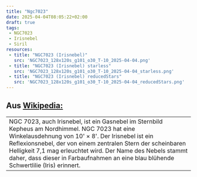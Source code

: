 ```yaml
---
title: "Ngc7023"
date: 2025-04-04T08:05:22+02:00
draft: true
tags:
 - NGC7023
 - Irisnebel
 - Siril
resources:
 - title: "NGC7023 (Irisnebel)"
   src: 'NGC7023_128x120s_g101_o30_T-10_2025-04-04.png'
 - title: "NGC7023 (Irisnebel) starless"
   src: 'NGC7023_128x120s_g101_o30_T-10_2025-04-04_starless.png'
 - title: "NGC7023 (Irisnebel) reducedStars"
   src: 'NGC7023_128x120s_g101_o30_T-10_2025-04-04_reducedStars.png'
---
```


## Aus [Wikipedia:](https://de.wikipedia.org/wiki/NGC_7023)
<table><tr><td>
NGC 7023, auch Irisnebel, ist ein Gasnebel im Sternbild Kepheus am Nordhimmel. NGC 7023 hat eine Winkelausdehnung von 10' × 8'. Der Irisnebel ist ein Reflexionsnebel, der von einem zentralen Stern der scheinbaren Helligkeit 7,1 mag erleuchtet wird. Der Name des Nebels stammt daher, dass dieser in Farbaufnahmen an eine blau blühende Schwertlilie (Iris) erinnert.<br>
</td></tr></table>
